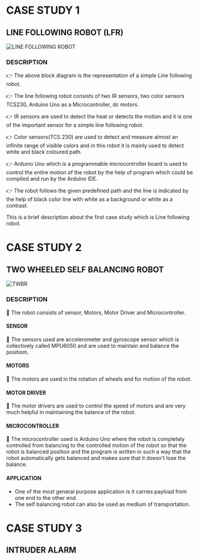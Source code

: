 # CASE STUDY 1
## LINE FOLLOWING ROBOT (LFR)

![LINE FOLLOWING ROBOT](https://user-images.githubusercontent.com/42488087/154838568-03b4affb-f9d6-4e68-ad3c-88571c2eb81e.PNG)

### DESCRIPTION
:point_right: The above block diagram is the representation of a simple Line following robot.</br>

:point_right: The line following robot consists of two IR sensors, two color sensors TCS230, Arduino Uno as a Microcontroller, dc motors.</br>

:point_right: IR sensors are used to detect the heat or detects the motion and it is one of the important sensor for a simple line following robot.</br>

:point_right: Color sensors(TCS 230) are used to detect and measure almost an infinite range of visible colors and in this robot it is mainly used to detect white and black coloured path.</br>

:point_right: Arduino Uno which is a programmable microcontroller board is used to control the entire motion of the robot by the help of program which could be compiled and run by the Arduino IDE.</br>

:point_right: The robot follows the given predefined path and the line is indicated by the help of black color line with white as a background or white as a contrast.

This is a brief description about the first case study which is Line following robot.



# CASE STUDY 2
## TWO WHEELED SELF BALANCING ROBOT

![TWBR](https://user-images.githubusercontent.com/42488087/154841372-3f9a9eae-7032-4dd1-974b-223517c77214.PNG)


### DESCRIPTION

:dart: The robot consists of sensor, Motors, Motor Driver and Microcontroller.

#### SENSOR
:dart: The sensors used are accelerometer and gyroscope sensor which is collectively called MPU6050 and are used to maintain and balance the positiom.

#### MOTORS
:dart: The motors are used in the rotation of wheels and for motion of the robot.

#### MOTOR DRIVER
:dart: The motor drivers are used to control the speed of motors and are very much helpful in maintaining the balance of the robot.

#### MICROCONTROLLER
:dart: The microcontroller used is Arduino Uno where the robot is completely controlled from balancing to the controlled motion of the robot so that the robot is balanced position and the program is written in such a way that the robot automatically gets balanced and makes sure that it doesn't lose the balance.

#### APPLICATION
* One of the most general purpose application is it carries payload from one end to the other end.</br>
* The self balancing robot can also be used as medium of transportation.



# CASE STUDY 3
## INTRUDER ALARM




